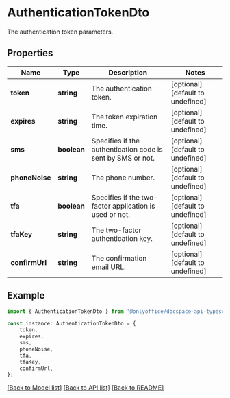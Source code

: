# AuthenticationTokenDto

The authentication token parameters.

## Properties

Name | Type | Description | Notes
------------ | ------------- | ------------- | -------------
**token** | **string** | The authentication token. | [optional] [default to undefined]
**expires** | **string** | The token expiration time. | [optional] [default to undefined]
**sms** | **boolean** | Specifies if the authentication code is sent by SMS or not. | [optional] [default to undefined]
**phoneNoise** | **string** | The phone number. | [optional] [default to undefined]
**tfa** | **boolean** | Specifies if the two-factor application is used or not. | [optional] [default to undefined]
**tfaKey** | **string** | The two-factor authentication key. | [optional] [default to undefined]
**confirmUrl** | **string** | The confirmation email URL. | [optional] [default to undefined]

## Example

```typescript
import { AuthenticationTokenDto } from '@onlyoffice/docspace-api-typescript';

const instance: AuthenticationTokenDto = {
    token,
    expires,
    sms,
    phoneNoise,
    tfa,
    tfaKey,
    confirmUrl,
};
```

[[Back to Model list]](../README.md#documentation-for-models) [[Back to API list]](../README.md#documentation-for-api-endpoints) [[Back to README]](../README.md)

